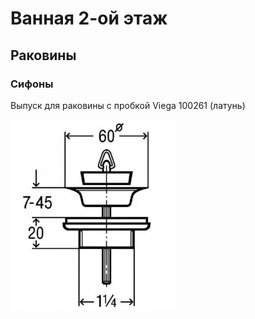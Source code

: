 # Ванная 2-ой этаж

## Раковины

### Сифоны

Выпуск для раковины с пробкой Viega 100261 (латунь)

![](viega_100261.png)